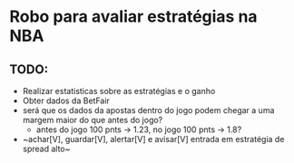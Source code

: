 # Robo para avaliar estratégias na NBA

## TODO:
- Realizar estatisticas sobre as estratégias e o ganho
- Obter dados da BetFair
- será que os dados da apostas dentro do jogo podem chegar a uma margem maior do que antes do jogo?
    - antes do jogo 100 pnts -> 1.23, no jogo 100 pnts -> 1.8?
- ~achar[V], guardar[V], alertar[V] e avisar[V] entrada em estratégia de spread alto~